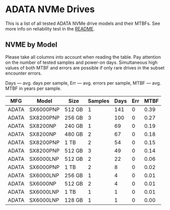 ADATA NVMe Drives
=================

This is a list of all tested ADATA NVMe drive models and their MTBFs. See more
info on reliability test in the [README](https://github.com/linuxhw/SMART).

NVME by Model
------------

Please take all columns into account when reading the table. Pay attention on the
number of tested samples and power-on days. Simultaneous high values of both MTBF
and errors are possible if only rare drives in the subset encounter errors.

Days   — avg. days per sample,
Err    — avg. errors per sample,
MTBF   — avg. MTBF in years per sample.

| MFG       | Model              | Size   | Samples | Days  | Err   | MTBF   |
|-----------|--------------------|--------|---------|-------|-------|--------|
| ADATA     | SX6000PNP          | 512 GB | 1       | 141   | 0     | 0.39   |
| ADATA     | SX8200PNP          | 256 GB | 3       | 100   | 0     | 0.27   |
| ADATA     | SX8200NP           | 240 GB | 1       | 69    | 0     | 0.19   |
| ADATA     | SX8200NP           | 480 GB | 2       | 67    | 0     | 0.18   |
| ADATA     | SX8200PNP          | 1 TB   | 2       | 54    | 0     | 0.15   |
| ADATA     | SX8200PNP          | 512 GB | 3       | 49    | 0     | 0.14   |
| ADATA     | SX6000LNP          | 512 GB | 2       | 22    | 0     | 0.06   |
| ADATA     | SX6000PNP          | 1 TB   | 2       | 8     | 0     | 0.02   |
| ADATA     | SX6000LNP          | 256 GB | 1       | 4     | 0     | 0.01   |
| ADATA     | SX6000NP           | 512 GB | 2       | 4     | 0     | 0.01   |
| ADATA     | SX6000LNP          | 1 TB   | 1       | 1     | 0     | 0.01   |
| ADATA     | SX6000LNP          | 128 GB | 1       | 1     | 0     | 0.00   |
